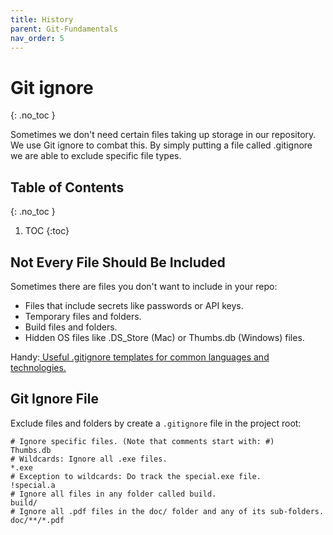 ```yaml
---
title: History
parent: Git-Fundamentals 
nav_order: 5
---
```

<!-- prettier-ignore-start -->
# Git ignore
{: .no_toc }

Sometimes we don't need certain files taking up storage in our repository. We use Git ignore to combat this. By simply putting a file called .gitignore we are able to exclude specific file types. 

## Table of Contents
{: .no_toc }

1. TOC
{:toc}

<!-- prettier-ignore-end -->
## Not Every File Should Be Included
Sometimes there are files you don't want to include in your repo:
- Files that include secrets like passwords or API keys.
- Temporary files and folders.
- Build files and folders.
- Hidden OS files like .DS_Store (Mac) or Thumbs.db (Windows) files.

Handy:[ Useful .gitignore templates for common languages and technologies.](https://github.com/github/gitignore) 

## Git Ignore File
Exclude files and folders by create a ``.gitignore`` file in the project root:
```
# Ignore specific files. (Note that comments start with: #)
Thumbs.db
# Wildcards: Ignore all .exe files.
*.exe
# Exception to wildcards: Do track the special.exe file.
!special.a
# Ignore all files in any folder called build.
build/
# Ignore all .pdf files in the doc/ folder and any of its sub-folders.
doc/**/*.pdf
```